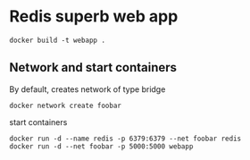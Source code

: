 # Redis superb web app

```
docker build -t webapp .
```

## Network and start containers

By default, creates network of type bridge

```
docker network create foobar
```

start containers

```
docker run -d --name redis -p 6379:6379 --net foobar redis
docker run -d --net foobar -p 5000:5000 webapp
```



